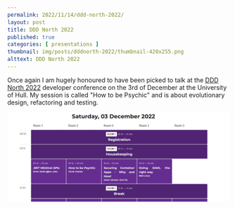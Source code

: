 ```yaml
---
permalink: 2022/11/14/ddd-north-2022/
layout: post
title: DDD North 2022
published: true
categories: [ presentations ]
thumbnail: img/posts/dddnorth-2022/thumbnail-420x255.png
alttext: DDD North 2022
---
```


Once again I am hugely honoured to have been picked to talk at the <a href="http://dddnorth.co.uk/">DDD North 2022</a> 
developer conference on the 3rd of December at the University of Hull. My session is called "How to be Psychic" 
and is about evolutionary design, refactoring and testing.

<img src="/img/posts/dddnorth-2022/dddnorth-2022-programme.png" alt="programme" class="u-max-full-width" />
